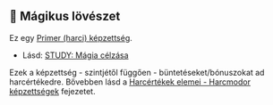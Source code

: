 ## 🔵 Mágikus lövészet

Ez egy [Primer (harci) képzettség](../017_primer_szekunder_ismeretek.md).

- Lásd: [STUDY: Mágia célzása](https://github.com/kaktusztea/szilankrpg/wiki/STUDY.magikus.celzas)

Ezek a képzettség - szintjétől függően - büntetéseket/bónuszokat ad harcértékedre. Bővebben lásd a [Harcértékek elemei - Harcmodor képzettségek](../062_02_harcmodor_kepzettsegek_es_bonuszaik.md) fejezetet.
